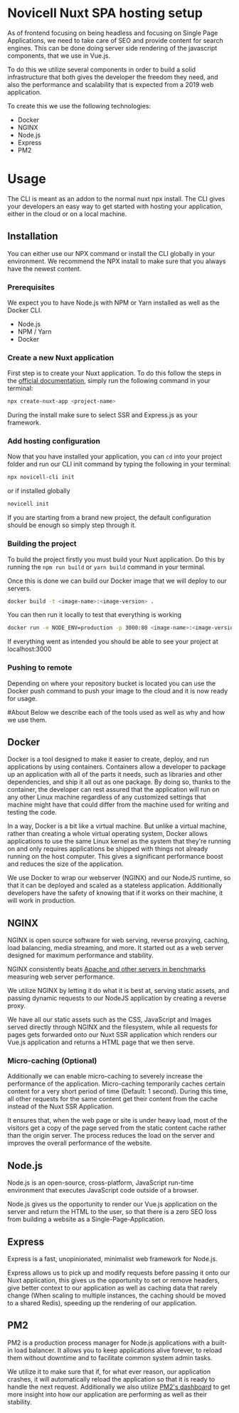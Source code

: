 # Novicell Nuxt SPA hosting setup
As of frontend focusing on being headless and focusing on Single Page Applications, we need to take care of SEO and provide content for search engines. This can be done doing server side rendering of the javascript components, that we use in Vue.js.

To do this we utilize several components in order to build a solid infrastructure that both gives the developer the freedom they need, and also the performance and scalability that is expected from a 2019 web application.

To create this we use the following technologies:

* Docker
* NGINX
* Node.js
* Express
* PM2


# Usage
The CLI is meant as an addon to the normal nuxt npx install. The CLI gives your developers an easy way to get started with hosting your application, either in the cloud or on a local machine.

## Installation
You can either use our NPX command or install the CLI globally in your environment. We recommend the NPX install to make sure that you always have the newest content.

### Prerequisites
We expect you to have Node.js with NPM or Yarn installed as well as the Docker CLI.

* Node.js
* NPM / Yarn
* Docker


### Create a new Nuxt application
First step is to create your Nuxt application. To do this follow the steps in the [official documentation](https://nuxtjs.org/guide/installation), simply run the following command in your terminal:

````bash
npx create-nuxt-app <project-name>
````

During the install make sure to select SSR and Express.js as your framework.

### Add hosting configuration
Now that you have installed your application, you can `cd` into your project folder and run our CLI init command by typing the following in your terminal:

```bash
npx novicell-cli init
```

or if installed globally

 ````bash
 novicell init
 ````



If you are starting from a brand new project, the default configuration should be enough so simply step through it.

### Building the project
To build the project firstly you must build your Nuxt application. Do this by running the `npm run build` or `yarn build` command in your terminal. 

Once this is done we can build our Docker image that we will deploy to our servers.

```bash
docker build -t <image-name>:<image-version> .
```

You can then run it locally to test that everything is working

```bash
docker run -e NODE_ENV=production -p 3000:80 <image-name>:<image-version>
```

If everything went as intended you should be able to see your project at localhost:3000

### Pushing to remote
Depending on where your repository bucket is located you can use the Docker push command to push your image to the cloud and it is now ready for usage.

#About
Below we describe each of the tools used as well as why and how we use them.

## Docker
Docker is a tool designed to make it easier to create, deploy, and run applications by using containers. Containers allow a developer to package up an application with all of the parts it needs, such as libraries and other dependencies, and ship it all out as one package. By doing so, thanks to the container, the developer can rest assured that the application will run on any other Linux machine regardless of any customized settings that machine might have that could differ from the machine used for writing and testing the code.

In a way, Docker is a bit like a virtual machine. But unlike a virtual machine, rather than creating a whole virtual operating system, Docker allows applications to use the same Linux kernel as the system that they're running on and only requires applications be shipped with things not already running on the host computer. This gives a significant performance boost and reduces the size of the application.

We use Docker to wrap our webserver (NGINX) and our NodeJS runtime, so that it can be deployed and scaled as a stateless application. Additionally developers have the safety of knowing that if it works on their machine, it will work in production.

## NGINX
NGINX is open source software for web serving, reverse proxying, caching, load balancing, media streaming, and more. It started out as a web server designed for maximum performance and stability.

NGINX consistently beats [Apache and other servers in benchmarks](https://www.rootusers.com/linux-web-server-performance-benchmark-2016-results/) measuring web server performance.

We utilize NGINX by letting it do what it is best at, serving static assets, and passing dynamic requests to our NodeJS application by creating a reverse proxy. 

We have all our static assets such as the CSS, JavaScript and Images served directly through NGINX and the filesystem, while all requests for pages gets forwarded onto our Nuxt SSR application which renders our Vue.js application and returns a HTML page that we then serve.

### Micro-caching (Optional)
Additionally we can enable micro-caching to severely increase the performance of the application. Micro-caching temporarily caches certain content for a very short period of time (Default: 1 second). During this time, all other requests for the same content get their content from the cache instead of the Nuxt SSR Application.

It ensures that, when the web page or site is under heavy load, most of the visitors get a copy of the page served from the static content cache rather than the origin server. The process reduces the load on the server and improves the overall performance of the website.

## Node.js
Node.js is an open-source, cross-platform, JavaScript run-time environment that executes JavaScript code outside of a browser. 

Node.js gives us the opportunity to render our Vue.js application on the server and return the HTML to the user, so that there is a zero SEO loss from building a website as a Single-Page-Application.

## Express
Express is a fast, unopinionated, minimalist web framework for Node.js.

Express allows us to pick up and modify requests before passing it onto our Nuxt application, this gives us the opportunity to set or remove headers, give better context to our application as well as caching data that rarely change (When scaling to multiple instances, the caching should be moved to a shared Redis), speeding up the rendering of our application.

## PM2
PM2 is a production process manager for Node.js applications with a built-in load balancer. It allows you to keep applications alive forever, to reload them without downtime and to facilitate common system admin tasks.

We utilize it to make sure that if, for what ever reason, our application crashes, it will automatically reload the application so that it is ready to handle the next request. Additionally we also utilize [PM2's dashboard](https://pm2.io/) to get more insight into how our application are performing as well as their stability.
